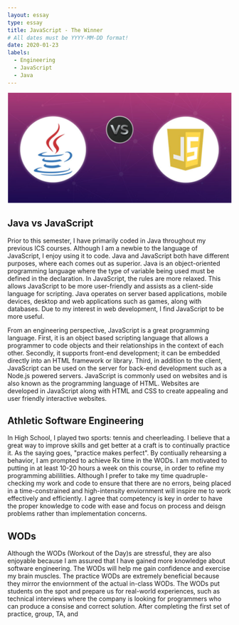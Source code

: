 ```yaml
---
layout: essay
type: essay
title: JavaScript - The Winner
# All dates must be YYYY-MM-DD format!
date: 2020-01-23
labels:
  - Engineering
  - JavaScript
  - Java
---
```


<img class="ui tiny right spaced image" src="../images/js.png">

## Java vs JavaScript

Prior to this semester, I have primarily coded in Java throughout my previous ICS courses. Although I am a newbie to the language of JavaScript, I enjoy using it to code. Java and JavaScript both have different purposes, where each comes out as superior. Java is an object-oriented programming language where the type of variable being used must be defined in the declaration. In JavaScript, the rules are more relaxed. This allows JavaScript to be more user-friendly and assists as a client-side language for scripting. Java operates on server based applications, mobile devices, desktop and web applications such as games, along with databases. Due to my interest in web development, I find JavaScript to be more useful.  

From an engineering perspective, JavaScript is a great programming language. First, it is an object based scripting language that allows a programmer to code objects and their relationships in the context of each other. Secondly, it supports front-end development; it can be embedded directly into an HTML framework or library. Third, in addition to the client, JavaScript can be used on the server for back-end development such as a Node.js powered servers. JavaScript is commonly used on websites and is also known as the programming language of HTML. Websites are developed in JavaScript along with HTML and CSS to create appealing and user friendly interactive websites. 

## Athletic Software Engineering

In High School, I played two sports: tennis and cheerleading. I believe that a great way to improve skills and get better at a craft is to continually practice it. As the saying goes, "practice makes perfect". By contiually rehearsing a behavior, I am prompted to achieve Rx time in the WODs. I am motivated to putting in at least 10-20 hours a week on this course, in order to refine my programming abililities. Although I prefer to take my time quadruple-checking my work and code to ensure that there are no errors, being placed in a time-constrained and high-intensity enviornment will inspire me to work effectively and efficiently. I agree that competency is key in order to have the proper knowledge to code with ease and focus on process and deisgn problems rather than implementation concerns. 

## WODs

Although the WODs (Workout of the Day)s are stressful, they are also enjoyable because I am assured that I have gained more knowledge about software engineering. The WODs will help me gain confidence and exercise my brain muscles. The practice WODs are extremely beneficial because they mirror the enviornment of the actual in-class WODs. The WODs put students on the spot and prepare us for real-world experiences, such as technical interviews where the company is looking for programmers who can produce a consise and correct solution. After completing the first set of practice, group, TA, and 
